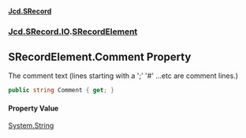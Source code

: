 #### [Jcd.SRecord](index.md 'index')
### [Jcd.SRecord.IO](Jcd.SRecord.IO.md 'Jcd.SRecord.IO').[SRecordElement](Jcd.SRecord.IO.SRecordElement.md 'Jcd.SRecord.IO.SRecordElement')

## SRecordElement.Comment Property

The comment text (lines starting with a ';' '#' ...etc are comment lines.)

```csharp
public string Comment { get; }
```

#### Property Value
[System.String](https://docs.microsoft.com/en-us/dotnet/api/System.String 'System.String')